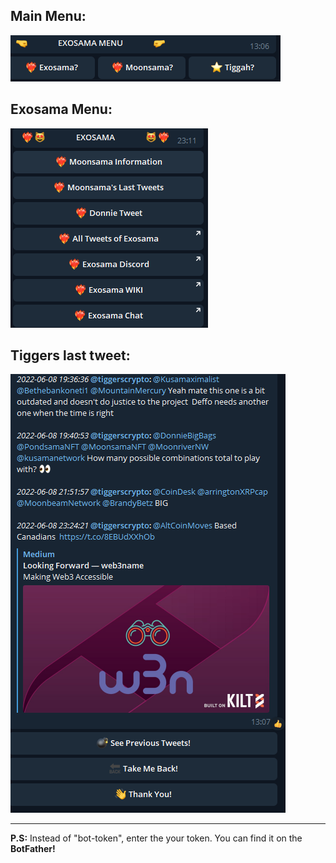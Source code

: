 ## Main Menu:
![Alt text](/ss/1.png?raw=true "Optional Title")
## Exosama Menu:
![Alt text](/ss/2.png?raw=true "Optional Title")
## Tiggers last tweet:
![Alt text](/ss/3.png?raw=true "Optional Title")



<hr>
<strong>P.S:</strong> Instead of "bot-token", enter the your token. You can find it on the <strong>BotFather!</strong>